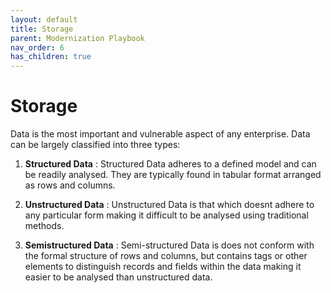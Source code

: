 ```yaml
---
layout: default
title: Storage
parent: Modernization Playbook
nav_order: 6
has_children: true
---
```


# Storage

 Data is the most important and vulnerable aspect of any enterprise. Data can be largely classified into three types:

 1. **Structured Data** : Structured Data adheres to a defined model and can be readily analysed. They are typically found in tabular format arranged as rows and columns. 

 2. **Unstructured Data** : Unstructured Data is that which doesnt adhere to any particular form making it difficult to be analysed using traditional methods.

 3. **Semistructured Data** : Semi-structured Data is does not conform with the formal structure of rows and columns, but contains tags or other elements to distinguish records and fields within the data making it easier to be analysed than unstructured data.